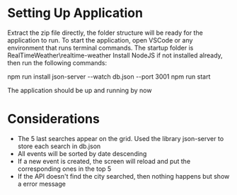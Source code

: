 Setting Up Application
=====================================================================================================================================
Extract the zip file directly, the folder structure will be ready for the application to run.
To start the application, open VSCode or any environment that runs terminal commands. The startup folder is RealTimeWeather\realtime-weather
Install NodeJS if not installed already, then run the following commands:

npm run install
json-server --watch db.json --port 3001
npm run start

The application should be up and running by now

Considerations
=====================================================================================================================================
- The 5 last searches appear on the grid. Used the library json-server to store each search in db.json
- All events will be sorted by date descending
- If a new event is created, the screen will reload and put the corresponding ones in the top 5
- If the API doesn't find the city searched, then nothing happens but show a error message
